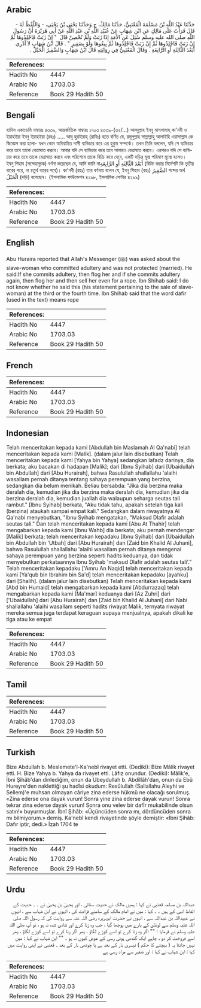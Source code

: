 ## Arabic


<div dir="rtl" lang="ar" style={{fontSize:'larger',backgroundColor:'#f8f9fa',padding:20}}>
حَدَّثَنَا عَبْدُ اللَّهِ بْنُ مَسْلَمَةَ الْقَعْنَبِيُّ، حَدَّثَنَا مَالِكٌ، ح وَحَدَّثَنَا يَحْيَى بْنُ يَحْيَى، - وَاللَّفْظُ لَهُ - قَالَ قَرَأْتُ عَلَى مَالِكٍ عَنِ ابْنِ شِهَابٍ عَنْ عُبَيْدِ اللَّهِ بْنِ عَبْدِ اللَّهِ عَنْ أَبِي هُرَيْرَةَ أَنَّ رَسُولَ اللَّهِ صلى الله عليه وسلم سُئِلَ عَنِ الأَمَةِ إِذَا زَنَتْ وَلَمْ تُحْصِنْ قَالَ ‏ "‏ إِنْ زَنَتْ فَاجْلِدُوهَا ثُمَّ إِنْ زَنَتْ فَاجْلِدُوهَا ثُمَّ إِنْ زَنَتْ فَاجْلِدُوهَا ثُمَّ بِيعُوهَا وَلَوْ بِضَفِيرٍ ‏"‏ ‏.‏ قَالَ ابْنُ شِهَابٍ لاَ أَدْرِي أَبَعْدَ الثَّالِثَةِ أَوِ الرَّابِعَةِ ‏.‏ وَقَالَ الْقَعْنَبِيُّ فِي رِوَايَتِهِ قَالَ ابْنُ شِهَابٍ وَالضَّفِيرُ الْحَبْلُ ‏.‏
</div>
<div style={{backgroundColor:'#f8f9fa',padding:20, marginBottom: 10}}><table> <thead> <tr> <th>References:</th> <th></th> </tr> </thead> <tbody><tr><td>Hadith No</td><td>4447</td></tr><tr><td>Arabic No</td><td>1703.03</td></tr><tr><td>Reference</td><td>Book 29 Hadith 50</td></tr></tbody></table></div>

## Bengali


<div dir="ltr" lang="bn" style={{fontSize:'larger',backgroundColor:'#f8f9fa',padding:20}}>
হাদিস একাডেমি নাম্বারঃ ৪৩৩৯, আন্তর্জাতিক নাম্বারঃ ১৭০৩ ৪৩৩৯-(৩২/...) আবদুল্লাহ ইবনু মাসলামাহ্ কা'নবী ও ইয়াহইয়া ইবনু ইয়াহইয়া (রহঃ) ..... আবূ হুরাইরাহ্ (রাযিঃ) হতে বর্ণিত যে, রসূলুল্লাহ সাল্লাল্লাহু আলাইহি ওয়াসাল্লাম কে জিজ্ঞেস করা হলো- যখন কোন অবিবাহিত দাসী ব্যভিচার করে এর হুকুম সম্পর্কে। তখন তিনি বললেন, যদি সে ব্যভিচার করে তবে তাকে বেত্ৰাঘাত করবে। আবার যদি সে ব্যভিচার করে তবে আবারও বেত্ৰাঘাত করবে। এরপরও যদি সে ব্যভিচার করে তবে তাকে বেত্ৰাঘাত করবে এবং পরিশেষে তাকে বিক্রি করে দেবে, একটি দড়ির মূল্য পরিমাণ মূল্যে হলেও। ইবনু শিহাব (সন্দেহসূচক) বর্ণনা করেছেন যে, আমি জানি নাأَبَعْدَ الثَّالِثَةِ أَوِ الرَّابِعَةِ (বিক্রি করার নির্দেশটি কি তৃতীয় বারের পরে, না চতুর্থ বারের পরে)। কা'নবী (রহঃ) তার বর্ণনায় বলেন যে, ইবনু শিহাব (রহঃ) الضَّفِيرُ শব্দের অর্থ الْحَبْلُ (দড়ি) বলেছেন। (ইসলামিক ফাউন্ডেশন ৪২৯৮, ইসলামিক সেন্টার ৪২৯৯)
</div>
<div style={{backgroundColor:'#f8f9fa',padding:20, marginBottom: 10}}><table> <thead> <tr> <th>References:</th> <th></th> </tr> </thead> <tbody><tr><td>Hadith No</td><td>4447</td></tr><tr><td>Arabic No</td><td>1703.03</td></tr><tr><td>Reference</td><td>Book 29 Hadith 50</td></tr></tbody></table></div>

## English


<div dir="ltr" lang="en" style={{fontSize:'larger',backgroundColor:'#f8f9fa',padding:20}}>
Abu Huraira reported that Allah's Messenger (ﷺ) was asked about the slave-woman who committed adultery and was not protected (married). He said:If she commits adultery, then flog her and if she commits adultery again, then flog her and then sell her even for a rope. Ibn Shihab said: I do not know whether he said this (his statement pertaining to the sale of slave-woman) at the third or the fourth time. Ibn Shihab said that the word dafir (used in the text) means rope
</div>
<div style={{backgroundColor:'#f8f9fa',padding:20, marginBottom: 10}}><table> <thead> <tr> <th>References:</th> <th></th> </tr> </thead> <tbody><tr><td>Hadith No</td><td>4447</td></tr><tr><td>Arabic No</td><td>1703.03</td></tr><tr><td>Reference</td><td>Book 29 Hadith 50</td></tr></tbody></table></div>

## French


<div dir="ltr" lang="fr" style={{fontSize:'larger',backgroundColor:'#f8f9fa',padding:20}}>

</div>
<div style={{backgroundColor:'#f8f9fa',padding:20, marginBottom: 10}}><table> <thead> <tr> <th>References:</th> <th></th> </tr> </thead> <tbody><tr><td>Hadith No</td><td>4447</td></tr><tr><td>Arabic No</td><td>1703.03</td></tr><tr><td>Reference</td><td>Book 29 Hadith 50</td></tr></tbody></table></div>

## Indonesian


<div dir="ltr" lang="id" style={{fontSize:'larger',backgroundColor:'#f8f9fa',padding:20}}>
Telah menceritakan kepada kami [Abdullah bin Maslamah Al Qa'nabi] telah menceritakan kepada kami [Malik]. (dalam jalur lain disebutkan) Telah menceritakan kepada kami [Yahya bin Yahya] sedangkan lafadz darinya, dia berkata; aku bacakan di hadapan [Malik]; dari [Ibnu Syihab] dari [Ubaidullah bin Abdullah] dari [Abu Hurairah], bahwa Rasulullah shallallahu 'alaihi wasallam pernah ditanya tentang sahaya perempuan yang berzina, sedangkan dia belum menikah. Beliau bersabda: "Jika dia berzina maka deralah dia, kemudian jika dia berzina maka deralah dia, kemudian jika dia berzina deralah dia, kemudian juallah dia walaupun seharga seutas tali rambut." [Ibnu Syihab] berkata, "Aku tidak tahu, apakah setelah tiga kali (berzina) ataukah sampai empat kali." Sedangkan dalam riwayatnya Al Qa'nabi menyebutkan, "Ibnu Syihab mengatakan, "Maksud Dlafir adalah seutas tali." Dan telah menceritakan kepada kami [Abu At Thahir] telah mengabarkan kepada kami [Ibnu Wahb] dia berkata; aku pernah mendengar [Malik] berkata; telah menceritakan kepadaku [Ibnu Syihab] dari [Ubaidullah bin Abdullah bin 'Utbah] dari [Abu Hurairah] dan [Zaid bin Khalid Al Juhani], bahwa Rasulullah shallallahu 'alaihi wasallam pernah ditanya mengenai sahaya perempuan yang berzina seperti hadits keduanya, dan tidak menyebutkan perkataannya Ibnu Syihab 'maksud Dlafir adalah seutas tali'." Telah menceritakan kepadaku ['Amru An Naqid] telah menceritakan kepada kami [Ya'qub bin Ibrahim bin Sa'd] telah menceritakan kepadaku [ayahku] dari [Shalih]. (dalam jalur lain disebutkan) Telah menceritakan kepada kami [Abd bin Humaid] telah mengabarkan kepada kami [Abdurrazaq] telah mengabarkan kepada kami [Ma'mar] keduanya dari [Az Zuhri] dari ['Ubaidullah] dari [Abu Hurairah] dan [Zaid bin Khalid Al Juhani] dari Nabi shallallahu 'alaihi wasallam seperti hadits riwayat Malik, ternyata riwayat mereka semua juga terdapat keraguan supaya menjualnya, apakah dikali ke tiga atau ke empat
</div>
<div style={{backgroundColor:'#f8f9fa',padding:20, marginBottom: 10}}><table> <thead> <tr> <th>References:</th> <th></th> </tr> </thead> <tbody><tr><td>Hadith No</td><td>4447</td></tr><tr><td>Arabic No</td><td>1703.03</td></tr><tr><td>Reference</td><td>Book 29 Hadith 50</td></tr></tbody></table></div>

## Tamil


<div dir="ltr" lang="ta" style={{fontSize:'larger',backgroundColor:'#f8f9fa',padding:20}}>

</div>
<div style={{backgroundColor:'#f8f9fa',padding:20, marginBottom: 10}}><table> <thead> <tr> <th>References:</th> <th></th> </tr> </thead> <tbody><tr><td>Hadith No</td><td>4447</td></tr><tr><td>Arabic No</td><td>1703.03</td></tr><tr><td>Reference</td><td>Book 29 Hadith 50</td></tr></tbody></table></div>

## Turkish


<div dir="ltr" lang="tr" style={{fontSize:'larger',backgroundColor:'#f8f9fa',padding:20}}>
Bize Abdullah b. Meslemete'l-Ka'nebî rivayet etti. (Dediki): Bize Mâlik rivayet etti. H. Bize Yahya b. Yahya da rivayet etti. Lâfız onundur. (Dediki): Mâlik'e, İbni Şihâb'dan dinlediğim, onun da Ubeydullah b. Abdillâh'dan, onun da Ebû Hureyre'den naklettiği şu hadîsi okudum: Resûlullah (Sallallahu Aleyhi ve Sellem)'e muhsan olmayan câriye zina ederse hükmü ne olacağı sorulmuş. «Zina ederse ona dayak vurun! Sonra yine zina ederse dayak vurun! Sonra tekrar zina ederse dayak vurun! Sonra onu velev bir dafİr mukabilinde olsun satın!» buyurmuşlar. İbnî Şihâb: «Üçüncüden sonra mı, dördüncüden sonra mı bilmiyorum.» demiş. Ka'nebî kendi rivayetinde şöyle demiştir: «İbni Şihâb: Dafır iptir, dedi.» İzah 1704 te
</div>
<div style={{backgroundColor:'#f8f9fa',padding:20, marginBottom: 10}}><table> <thead> <tr> <th>References:</th> <th></th> </tr> </thead> <tbody><tr><td>Hadith No</td><td>4447</td></tr><tr><td>Arabic No</td><td>1703.03</td></tr><tr><td>Reference</td><td>Book 29 Hadith 50</td></tr></tbody></table></div>

## Urdu


<div dir="rtl" lang="ur" style={{fontSize:'larger',backgroundColor:'#f8f9fa',padding:20}}>
عبداللہ بن مسلمہ قعنبی نے کہا : ہمیں مالک نے حدیث سنائی ، اور یحییٰ بن یحییٰ نے ۔ ۔ حدیث کے الفاظ انہی کے ہیں ۔ ۔ کہا : میں نے امام مالک کے سامنے قراءت کی ، انہوں نے ابن شہاب سے ، انہوں نے عبیداللہ بن عبداللہ سے ، انہوں نے حضرت ابوہریرہ رضی اللہ عنہ سے روایت کی کہ رسول اللہ صلی اللہ علیہ وسلم سے لونڈی کے بارے میں پوچھا گیا ، جب وہ زنا کرے اور شادی شدہ نہ ہو ، تو آپ صلی اللہ علیہ وسلم نے فرمایا : "" اگر وہ زنا کرے تو اسے کوڑے لگاؤ ، پھر اگر زنا کرے تو اسے کوڑے لگاؤ ، پھر اسے فروخت کر دو ، چاہے ایک گندھی ہوئی رسی کے عوض کیوں نہ ہو ۔ "" ابن شہاب نے کہا : میں نہیں جانتا یہ ( بیچتے کا حکم ) تیسری بار کے بعد ہے یا چوتھی بار کے بعد ۔ قعنبی نے اپنی روایت میں کہا : ابن شہاب نے کہا : اور ضفیر سے مراد رسی ہے
</div>
<div style={{backgroundColor:'#f8f9fa',padding:20, marginBottom: 10}}><table> <thead> <tr> <th>References:</th> <th></th> </tr> </thead> <tbody><tr><td>Hadith No</td><td>4447</td></tr><tr><td>Arabic No</td><td>1703.03</td></tr><tr><td>Reference</td><td>Book 29 Hadith 50</td></tr></tbody></table></div>